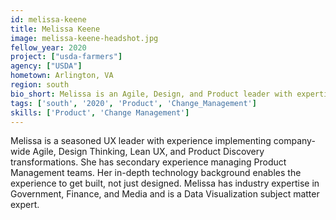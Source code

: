 ```yaml
---
id: melissa-keene
title: Melissa Keene
image: melissa-keene-headshot.jpg
fellow_year: 2020
project: ["usda-farmers"]
agency: ["USDA"]
hometown: Arlington, VA
region: south
bio_short: Melissa is an Agile, Design, and Product leader with expertise in Government, Finance, and Media.
tags: ['south', '2020', 'Product', 'Change_Management']
skills: ['Product', 'Change Management']
---
```


Melissa is a seasoned UX leader with experience implementing company-wide Agile, Design Thinking, Lean UX, and Product Discovery transformations. She has secondary experience managing Product Management teams. Her in-depth technology background enables the experience to get built, not just designed. Melissa has industry expertise in Government, Finance, and Media and is a Data Visualization subject matter expert.
